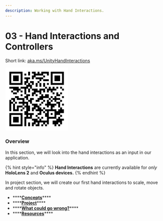 ```yaml
---
description: Working with Hand Interactions.
---
```


# 03 - Hand Interactions and Controllers

Short link: [aka.ms/UnityHandInteractions](https://aka.ms/UnityHandInteractions)

![Unity Hand Interactions link.](../../.gitbook/assets/unityhandinteractions.png)

###  Overview <a id="overview"></a>

In this section, we will look into the hand interactions as an input in our application. 

{% hint style="info" %}
**Hand Interactions** are currently available for _only_ **HoloLens 2** and **Oculus devices.**
{% endhint %}

In project section, we will create our first hand interactions to scale, move and rotate objects. 

* \*\*\*\*[**​Concepts​**](concepts/)\*\*\*\*
* \*\*\*\*[**​Project​**](project/)\*\*\*\*
* \*\*\*\*[**​What could go wrong?​**](what-could-go-wrong/)\*\*\*\*
* \*\*\*\*[**​Resources**](resources.md)\*\*\*\*

